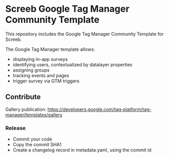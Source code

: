 
# Screeb Google Tag Manager Community Template

This repository includes the Google Tag Manager Community Template for Screeb. 

The Google Tag Manager template allows:
- displaying in-app surveys
- identifying users, contextualized by datalayer properties
- assigning groups
- tracking events and pages
- trigger survey via GTM triggers

## Contribute

Gallery publication: https://developers.google.com/tag-platform/tag-manager/templates/gallery

### Release

- Commit your code
- Copy the commit SHA1
- Create a changelog record in metadata.yaml, using the commit id
